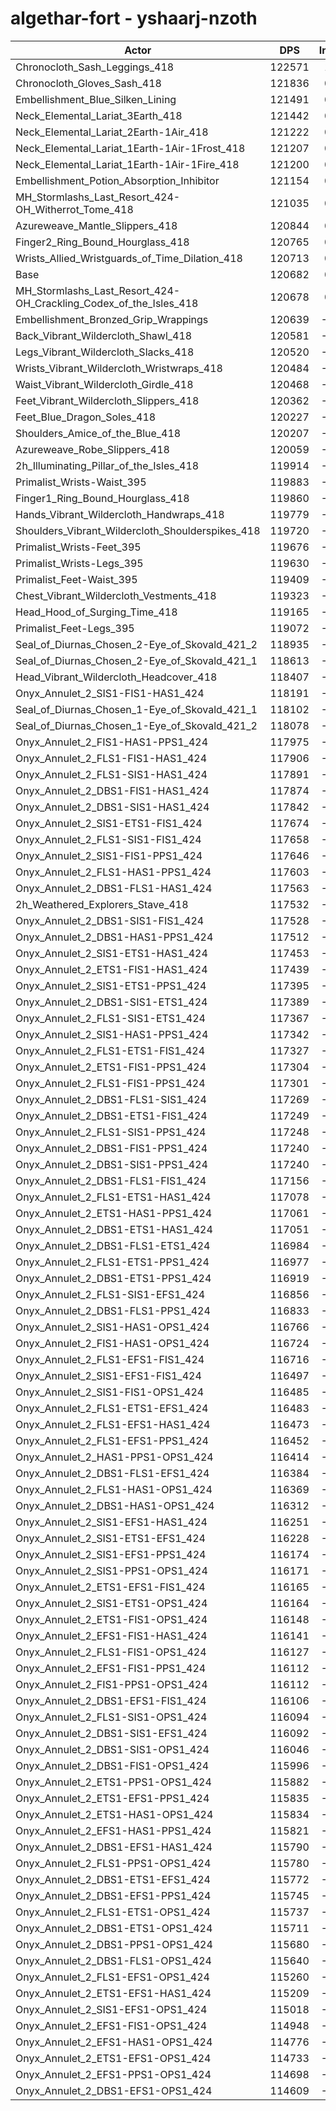 # algethar-fort - yshaarj-nzoth
| Actor | DPS | Increase |
|---|:---:|:---:|
|Chronocloth_Sash_Leggings_418|122571|1.57%|
|Chronocloth_Gloves_Sash_418|121836|0.96%|
|Embellishment_Blue_Silken_Lining|121491|0.67%|
|Neck_Elemental_Lariat_3Earth_418|121442|0.63%|
|Neck_Elemental_Lariat_2Earth-1Air_418|121222|0.45%|
|Neck_Elemental_Lariat_1Earth-1Air-1Frost_418|121207|0.44%|
|Neck_Elemental_Lariat_1Earth-1Air-1Fire_418|121200|0.43%|
|Embellishment_Potion_Absorption_Inhibitor|121154|0.39%|
|MH_Stormlashs_Last_Resort_424-OH_Witherrot_Tome_418|121035|0.29%|
|Azureweave_Mantle_Slippers_418|120844|0.13%|
|Finger2_Ring_Bound_Hourglass_418|120765|0.07%|
|Wrists_Allied_Wristguards_of_Time_Dilation_418|120713|0.03%|
|Base|120682|0.00%|
|MH_Stormlashs_Last_Resort_424-OH_Crackling_Codex_of_the_Isles_418|120678|0.00%|
|Embellishment_Bronzed_Grip_Wrappings|120639|-0.04%|
|Back_Vibrant_Wildercloth_Shawl_418|120581|-0.08%|
|Legs_Vibrant_Wildercloth_Slacks_418|120520|-0.13%|
|Wrists_Vibrant_Wildercloth_Wristwraps_418|120484|-0.16%|
|Waist_Vibrant_Wildercloth_Girdle_418|120468|-0.18%|
|Feet_Vibrant_Wildercloth_Slippers_418|120362|-0.27%|
|Feet_Blue_Dragon_Soles_418|120227|-0.38%|
|Shoulders_Amice_of_the_Blue_418|120207|-0.39%|
|Azureweave_Robe_Slippers_418|120059|-0.52%|
|2h_Illuminating_Pillar_of_the_Isles_418|119914|-0.64%|
|Primalist_Wrists-Waist_395|119883|-0.66%|
|Finger1_Ring_Bound_Hourglass_418|119860|-0.68%|
|Hands_Vibrant_Wildercloth_Handwraps_418|119779|-0.75%|
|Shoulders_Vibrant_Wildercloth_Shoulderspikes_418|119720|-0.80%|
|Primalist_Wrists-Feet_395|119676|-0.83%|
|Primalist_Wrists-Legs_395|119630|-0.87%|
|Primalist_Feet-Waist_395|119409|-1.05%|
|Chest_Vibrant_Wildercloth_Vestments_418|119323|-1.13%|
|Head_Hood_of_Surging_Time_418|119165|-1.26%|
|Primalist_Feet-Legs_395|119072|-1.33%|
|Seal_of_Diurnas_Chosen_2-Eye_of_Skovald_421_2|118935|-1.45%|
|Seal_of_Diurnas_Chosen_2-Eye_of_Skovald_421_1|118613|-1.71%|
|Head_Vibrant_Wildercloth_Headcover_418|118407|-1.89%|
|Onyx_Annulet_2_SIS1-FIS1-HAS1_424|118191|-2.06%|
|Seal_of_Diurnas_Chosen_1-Eye_of_Skovald_421_1|118102|-2.14%|
|Seal_of_Diurnas_Chosen_1-Eye_of_Skovald_421_2|118078|-2.16%|
|Onyx_Annulet_2_FIS1-HAS1-PPS1_424|117975|-2.24%|
|Onyx_Annulet_2_FLS1-FIS1-HAS1_424|117906|-2.30%|
|Onyx_Annulet_2_FLS1-SIS1-HAS1_424|117891|-2.31%|
|Onyx_Annulet_2_DBS1-FIS1-HAS1_424|117874|-2.33%|
|Onyx_Annulet_2_DBS1-SIS1-HAS1_424|117842|-2.35%|
|Onyx_Annulet_2_SIS1-ETS1-FIS1_424|117674|-2.49%|
|Onyx_Annulet_2_FLS1-SIS1-FIS1_424|117658|-2.51%|
|Onyx_Annulet_2_SIS1-FIS1-PPS1_424|117646|-2.52%|
|Onyx_Annulet_2_FLS1-HAS1-PPS1_424|117603|-2.55%|
|Onyx_Annulet_2_DBS1-FLS1-HAS1_424|117563|-2.58%|
|2h_Weathered_Explorers_Stave_418|117532|-2.61%|
|Onyx_Annulet_2_DBS1-SIS1-FIS1_424|117528|-2.61%|
|Onyx_Annulet_2_DBS1-HAS1-PPS1_424|117512|-2.63%|
|Onyx_Annulet_2_SIS1-ETS1-HAS1_424|117453|-2.68%|
|Onyx_Annulet_2_ETS1-FIS1-HAS1_424|117439|-2.69%|
|Onyx_Annulet_2_SIS1-ETS1-PPS1_424|117395|-2.72%|
|Onyx_Annulet_2_DBS1-SIS1-ETS1_424|117389|-2.73%|
|Onyx_Annulet_2_FLS1-SIS1-ETS1_424|117367|-2.75%|
|Onyx_Annulet_2_SIS1-HAS1-PPS1_424|117342|-2.77%|
|Onyx_Annulet_2_FLS1-ETS1-FIS1_424|117327|-2.78%|
|Onyx_Annulet_2_ETS1-FIS1-PPS1_424|117304|-2.80%|
|Onyx_Annulet_2_FLS1-FIS1-PPS1_424|117301|-2.80%|
|Onyx_Annulet_2_DBS1-FLS1-SIS1_424|117269|-2.83%|
|Onyx_Annulet_2_DBS1-ETS1-FIS1_424|117249|-2.84%|
|Onyx_Annulet_2_FLS1-SIS1-PPS1_424|117248|-2.85%|
|Onyx_Annulet_2_DBS1-FIS1-PPS1_424|117240|-2.85%|
|Onyx_Annulet_2_DBS1-SIS1-PPS1_424|117240|-2.85%|
|Onyx_Annulet_2_DBS1-FLS1-FIS1_424|117156|-2.92%|
|Onyx_Annulet_2_FLS1-ETS1-HAS1_424|117078|-2.99%|
|Onyx_Annulet_2_ETS1-HAS1-PPS1_424|117061|-3.00%|
|Onyx_Annulet_2_DBS1-ETS1-HAS1_424|117051|-3.01%|
|Onyx_Annulet_2_DBS1-FLS1-ETS1_424|116984|-3.06%|
|Onyx_Annulet_2_FLS1-ETS1-PPS1_424|116977|-3.07%|
|Onyx_Annulet_2_DBS1-ETS1-PPS1_424|116919|-3.12%|
|Onyx_Annulet_2_FLS1-SIS1-EFS1_424|116856|-3.17%|
|Onyx_Annulet_2_DBS1-FLS1-PPS1_424|116833|-3.19%|
|Onyx_Annulet_2_SIS1-HAS1-OPS1_424|116766|-3.24%|
|Onyx_Annulet_2_FIS1-HAS1-OPS1_424|116724|-3.28%|
|Onyx_Annulet_2_FLS1-EFS1-FIS1_424|116716|-3.29%|
|Onyx_Annulet_2_SIS1-EFS1-FIS1_424|116497|-3.47%|
|Onyx_Annulet_2_SIS1-FIS1-OPS1_424|116485|-3.48%|
|Onyx_Annulet_2_FLS1-ETS1-EFS1_424|116483|-3.48%|
|Onyx_Annulet_2_FLS1-EFS1-HAS1_424|116473|-3.49%|
|Onyx_Annulet_2_FLS1-EFS1-PPS1_424|116452|-3.51%|
|Onyx_Annulet_2_HAS1-PPS1-OPS1_424|116414|-3.54%|
|Onyx_Annulet_2_DBS1-FLS1-EFS1_424|116384|-3.56%|
|Onyx_Annulet_2_FLS1-HAS1-OPS1_424|116369|-3.57%|
|Onyx_Annulet_2_DBS1-HAS1-OPS1_424|116312|-3.62%|
|Onyx_Annulet_2_SIS1-EFS1-HAS1_424|116251|-3.67%|
|Onyx_Annulet_2_SIS1-ETS1-EFS1_424|116228|-3.69%|
|Onyx_Annulet_2_SIS1-EFS1-PPS1_424|116174|-3.74%|
|Onyx_Annulet_2_SIS1-PPS1-OPS1_424|116171|-3.74%|
|Onyx_Annulet_2_ETS1-EFS1-FIS1_424|116165|-3.74%|
|Onyx_Annulet_2_SIS1-ETS1-OPS1_424|116164|-3.74%|
|Onyx_Annulet_2_ETS1-FIS1-OPS1_424|116148|-3.76%|
|Onyx_Annulet_2_EFS1-FIS1-HAS1_424|116141|-3.76%|
|Onyx_Annulet_2_FLS1-FIS1-OPS1_424|116127|-3.77%|
|Onyx_Annulet_2_EFS1-FIS1-PPS1_424|116112|-3.79%|
|Onyx_Annulet_2_FIS1-PPS1-OPS1_424|116112|-3.79%|
|Onyx_Annulet_2_DBS1-EFS1-FIS1_424|116106|-3.79%|
|Onyx_Annulet_2_FLS1-SIS1-OPS1_424|116094|-3.80%|
|Onyx_Annulet_2_DBS1-SIS1-EFS1_424|116092|-3.80%|
|Onyx_Annulet_2_DBS1-SIS1-OPS1_424|116046|-3.84%|
|Onyx_Annulet_2_DBS1-FIS1-OPS1_424|115996|-3.88%|
|Onyx_Annulet_2_ETS1-PPS1-OPS1_424|115882|-3.98%|
|Onyx_Annulet_2_ETS1-EFS1-PPS1_424|115835|-4.02%|
|Onyx_Annulet_2_ETS1-HAS1-OPS1_424|115834|-4.02%|
|Onyx_Annulet_2_EFS1-HAS1-PPS1_424|115821|-4.03%|
|Onyx_Annulet_2_DBS1-EFS1-HAS1_424|115790|-4.05%|
|Onyx_Annulet_2_FLS1-PPS1-OPS1_424|115780|-4.06%|
|Onyx_Annulet_2_DBS1-ETS1-EFS1_424|115772|-4.07%|
|Onyx_Annulet_2_DBS1-EFS1-PPS1_424|115745|-4.09%|
|Onyx_Annulet_2_FLS1-ETS1-OPS1_424|115737|-4.10%|
|Onyx_Annulet_2_DBS1-ETS1-OPS1_424|115711|-4.12%|
|Onyx_Annulet_2_DBS1-PPS1-OPS1_424|115680|-4.14%|
|Onyx_Annulet_2_DBS1-FLS1-OPS1_424|115640|-4.18%|
|Onyx_Annulet_2_FLS1-EFS1-OPS1_424|115260|-4.49%|
|Onyx_Annulet_2_ETS1-EFS1-HAS1_424|115209|-4.54%|
|Onyx_Annulet_2_SIS1-EFS1-OPS1_424|115018|-4.69%|
|Onyx_Annulet_2_EFS1-FIS1-OPS1_424|114948|-4.75%|
|Onyx_Annulet_2_EFS1-HAS1-OPS1_424|114776|-4.89%|
|Onyx_Annulet_2_ETS1-EFS1-OPS1_424|114733|-4.93%|
|Onyx_Annulet_2_EFS1-PPS1-OPS1_424|114698|-4.96%|
|Onyx_Annulet_2_DBS1-EFS1-OPS1_424|114609|-5.03%|
